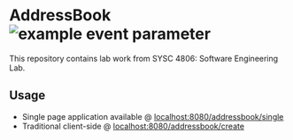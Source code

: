 # AddressBook  ![example event parameter](https://github.com/va9id/sysc4806/actions/workflows/maven.yml/badge.svg?event=push)
This repository contains lab work from SYSC 4806: Software Engineering Lab. 

## Usage
- Single page application available @ [localhost:8080/addressbook/single](http://localhost:8080/addressbook/single)
- Traditional client-side @ [localhost:8080/addressbook/create](http://localhost:8080/addressbook/create)